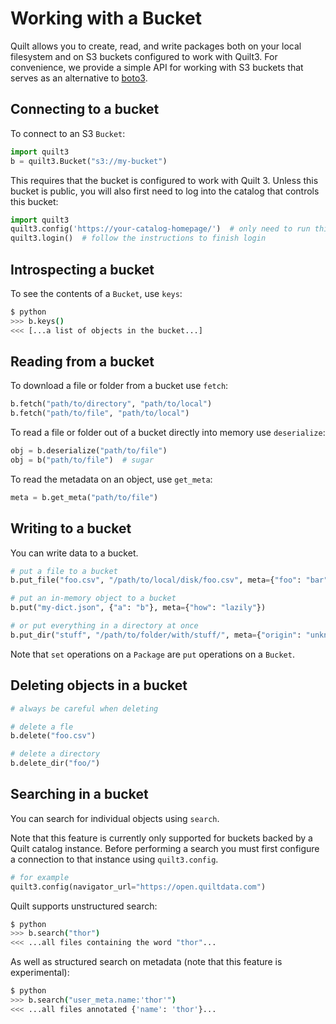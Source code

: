 # Working with a Bucket

Quilt allows you to create, read, and write packages both on your local filesystem and on S3 buckets configured to work with Quilt3. For convenience, we provide a simple API for working with S3 buckets that serves as an alternative to [boto3](https://boto3.amazonaws.com/v1/documentation/api/latest/index.html).

## Connecting to a bucket

To connect to an S3 `Bucket`:

```python
import quilt3
b = quilt3.Bucket("s3://my-bucket")
```

This requires that the bucket is configured to work with Quilt 3. Unless this bucket is public, you will also first need to log into the catalog that controls this bucket:

```python
import quilt3
quilt3.config('https://your-catalog-homepage/')  # only need to run this once
quilt3.login()  # follow the instructions to finish login
```

## Introspecting a bucket

To see the contents of a `Bucket`, use `keys`:

```bash
$ python
>>> b.keys()
<<< [...a list of objects in the bucket...]
```

## Reading from a bucket

To download a file or folder from a bucket use `fetch`:

```python
b.fetch("path/to/directory", "path/to/local")
b.fetch("path/to/file", "path/to/local")
```

To read a file or folder out of a bucket directly into memory use `deserialize`:

```python
obj = b.deserialize("path/to/file")
obj = b("path/to/file")  # sugar
```

To read the metadata on an object, use `get_meta`:

```python
meta = b.get_meta("path/to/file")
```

## Writing to a bucket

You can write data to a bucket.

```python
# put a file to a bucket
b.put_file("foo.csv", "/path/to/local/disk/foo.csv", meta={"foo": "bar"})

# put an in-memory object to a bucket
b.put("my-dict.json", {"a": "b"}, meta={"how": "lazily"})

# or put everything in a directory at once
b.put_dir("stuff", "/path/to/folder/with/stuff/", meta={"origin": "unknown"})
```

Note that `set` operations on a `Package` are `put` operations on a `Bucket`.

## Deleting objects in a bucket

```python
# always be careful when deleting

# delete a fle
b.delete("foo.csv")

# delete a directory
b.delete_dir("foo/")
```

## Searching in a bucket

You can search for individual objects using `search`.

Note that this feature is currently only supported for buckets backed by a Quilt catalog instance. Before performing a search you must first configure a connection to that instance using `quilt3.config`.

```python
# for example
quilt3.config(navigator_url="https://open.quiltdata.com")
```

Quilt supports unstructured search:

```bash
$ python
>>> b.search("thor")
<<< ...all files containing the word "thor"...
```

As well as structured search on metadata \(note that this feature is experimental\):

```bash
$ python
>>> b.search("user_meta.name:'thor'")
<<< ...all files annotated {'name': 'thor'}...
```


